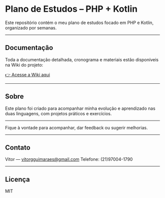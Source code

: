 # Plano de Estudos – PHP + Kotlin

Este repositório contém o meu plano de estudos focado em PHP e Kotlin, organizado por semanas.

---

## Documentação

Toda a documentação detalhada, cronograma e materiais estão disponíveis na Wiki do projeto:

[👉 Acesse a Wiki aqui](https://github.com/seuusuario/seurepositorio/wiki)

---

## Sobre

Este plano foi criado para acompanhar minha evolução e aprendizado nas duas linguagens, com projetos práticos e exercícios.

---

Fique à vontade para acompanhar, dar feedback ou sugerir melhorias.

---

## Contato

Vitor — vitorgguimaraes@gmail.com
Telefone: (21)97004-1790

---

## Licença

MIT
